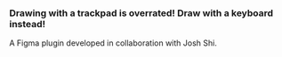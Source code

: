 ### Drawing with a trackpad is overrated! Draw with a keyboard instead! 

A Figma plugin developed in collaboration with Josh Shi.
